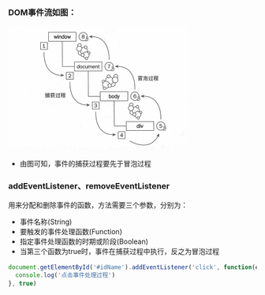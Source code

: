 <!-- ## events -->

### DOM事件流如图：

![avatar](./imgs/event-bubbles.gif)

* 由图可知，事件的捕获过程要先于冒泡过程

### addEventListener、removeEventListener

用来分配和删除事件的函数，方法需要三个参数，分别为：

* 事件名称(String)
* 要触发的事件处理函数(Function)
* 指定事件处理函数的时期或阶段(Boolean)
* 当第三个函数为true时，事件在捕获过程中执行，反之为冒泡过程

```js
document.getElementById('#idName').addEventListener('click', function(e){
  console.log('点击事件处理过程')
}, true)
```

